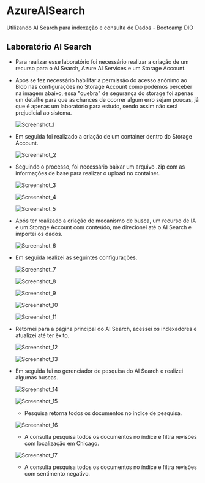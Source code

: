 # AzureAISearch
Utilizando AI Search para indexação e consulta de Dados - Bootcamp DIO

## Laboratório AI Search

* Para realizar esse laboratório foi necessário realizar a criação de um recurso para o AI Search, Azure AI Services e um Storage Account.
* Após se fez necessário habilitar a permissão do acesso anônimo ao Blob nas configurações no Storage Account como podemos perceber na imagem abaixo, essa "quebra" de segurança do storage foi apenas um detalhe para que as chances de ocorrer algum erro sejam poucas, já que é apenas um laboratório para estudo, sendo assim não será prejudicial ao sistema.
    
  ![Screenshot_1](https://github.com/YgorCavalheiroOficial/AI_Vision_MA/assets/157850301/9ff26c1d-8540-4b43-9e85-42302488462d)

* Em seguida foi realizado a criação de um container dentro do Storage Account.

  ![Screenshot_2](https://github.com/YgorCavalheiroOficial/AI_Vision_MA/assets/157850301/47ca14fc-5091-476b-a2b6-2c980c82f219)

* Seguindo o processo, foi necessário baixar um arquivo .zip com as informações de base para realizar o upload no container.

  ![Screenshot_3](https://github.com/YgorCavalheiroOficial/AI_Vision_MA/assets/157850301/c9fad765-eb5c-4514-b969-2b0bdbaf4834)

  ![Screenshot_4](https://github.com/YgorCavalheiroOficial/AI_Vision_MA/assets/157850301/d93ff3df-11af-4262-baf9-bc9eb249f144)
  
  ![Screenshot_5](https://github.com/YgorCavalheiroOficial/AI_Vision_MA/assets/157850301/579a23c1-db97-4ab3-ad51-f6a5d26dd546)

* Após ter realizado a criação de mecanismo de busca, um recurso de IA e um Storage Account com conteúdo, me direcionei até o AI Search e importei os dados.

  ![Screenshot_6](https://github.com/YgorCavalheiroOficial/AI_Vision_MA/assets/157850301/318ed6e4-b541-4297-a55c-62b3bb826e8f)

* Em seguida realizei as seguintes configurações.
  
  ![Screenshot_7](https://github.com/YgorCavalheiroOficial/AI_Vision_MA/assets/157850301/f6459079-50e0-4fa7-82d4-35a47aa1c8bc)
  
  ![Screenshot_8](https://github.com/YgorCavalheiroOficial/AI_Vision_MA/assets/157850301/f7c83ad3-3367-4e43-90e9-2547d73615b2)

  ![Screenshot_9](https://github.com/YgorCavalheiroOficial/AI_Vision_MA/assets/157850301/0bd9319b-be18-402a-801f-af07bccd13f5)

  ![Screenshot_10](https://github.com/YgorCavalheiroOficial/AI_Vision_MA/assets/157850301/359a2b58-f6bb-4842-b3ca-2dc84cb8c1ef)

  ![Screenshot_11](https://github.com/YgorCavalheiroOficial/AI_Vision_MA/assets/157850301/b44f342b-78a7-470a-9b32-250205baa014)

* Retornei para a página principal do AI Search, acessei os indexadores e atualizei até ter êxito.
  
  ![Screenshot_12](https://github.com/YgorCavalheiroOficial/AI_Vision_MA/assets/157850301/379b1d1d-cd08-4475-a470-9acff23074f4)
  
  ![Screenshot_13](https://github.com/YgorCavalheiroOficial/AI_Vision_MA/assets/157850301/33582f82-99e9-44aa-8f3e-12d1fcad3a84)

* Em seguida fui no gerenciador de pesquisa do AI Search e realizei algumas buscas.

  ![Screenshot_14](https://github.com/YgorCavalheiroOficial/AI_Vision_MA/assets/157850301/e87db9c6-765f-4fe2-a193-924a71fac3d7)

  ![Screenshot_15](https://github.com/YgorCavalheiroOficial/AI_Vision_MA/assets/157850301/f79b1cba-d18d-40cc-a5ae-ccd43fd1c5d0)
  - Pesquisa retorna todos os documentos no índice de pesquisa.

  ![Screenshot_16](https://github.com/YgorCavalheiroOficial/AI_Vision_MA/assets/157850301/3bf4dcb5-3845-4396-82aa-228453a9ce3f)
  - A consulta pesquisa todos os documentos no índice e filtra revisões com localização em Chicago.

  ![Screenshot_17](https://github.com/YgorCavalheiroOficial/AI_Vision_MA/assets/157850301/158db1e4-c650-4a21-85ea-e7473481e720)
  - A consulta pesquisa todos os documentos no índice e filtra revisões com sentimento negativo.

